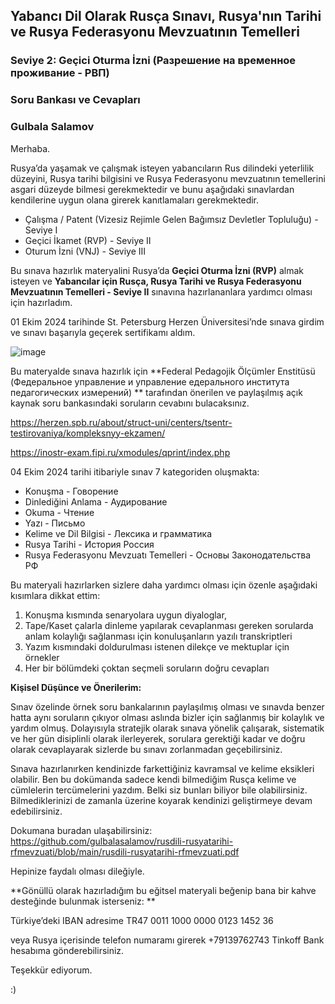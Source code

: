## Yabancı Dil Olarak Rusça Sınavı, Rusya'nın Tarihi ve Rusya Federasyonu Mevzuatının Temelleri

### Seviye 2: Geçici Oturma İzni (Разрешение на временное проживание -  РВП)

### Soru Bankası ve Cevapları

### Gulbala Salamov





Merhaba.

Rusya’da yaşamak ve çalışmak isteyen yabancıların Rus dilindeki yeterlilik düzeyini, Rusya tarihi bilgisini ve Rusya Federasyonu mevzuatının temellerini asgari düzeyde bilmesi gerekmektedir 
ve bunu aşağıdaki sınavlardan kendilerine uygun olana girerek kanıtlamaları gerekmektedir.

- Çalışma / Patent (Vizesiz Rejimle Gelen Bağımsız Devletler Topluluğu) - Seviye I 
- Geçici İkamet (RVP) - Seviye II
- Oturum İzni (VNJ) - Seviye III


Bu sınava hazırlık materyalini Rusya’da **Geçici Oturma İzni (RVP)** almak isteyen ve **Yabancılar için Rusça, Rusya Tarihi ve Rusya Federasyonu Mevzuatının Temelleri - Seviye II** sınavına hazırlananlara yardımcı olması için hazırladım. 

01 Ekim 2024 tarihinde St. Petersburg Herzen Üniversitesi’nde sınava girdim ve sınavı başarıyla geçerek sertifikamı aldım. 

![image](https://github.com/user-attachments/assets/b748466f-6ef8-4514-b31e-33d0c4563cff)

Bu materyalde sınava hazırlık için  **Federal Pedagojik Ölçümler Enstitüsü (Федеральное управление и управление едерального института педагогических измерений) ** tarafından önerilen ve paylaşılmış açık kaynak soru bankasındaki soruların cevabını bulacaksınız. 

https://herzen.spb.ru/about/struct-uni/centers/tsentr-testirovaniya/kompleksnyy-ekzamen/

https://inostr-exam.fipi.ru/xmodules/qprint/index.php

04 Ekim 2024 tarihi itibariyle sınav 7 kategoriden oluşmakta:

- Konuşma - Говорение
- Dinlediğini Anlama - Аудирование
- Okuma - Чтение
- Yazı - Письмо
- Kelime ve Dil Bilgisi - Лексика и грамматика
- Rusya Tarihi - История Россия
- Rusya Federasyonu Mevzuatı Temelleri - Основы Законодательства РФ

Bu materyali hazırlarken sizlere daha yardımcı olması için özenle aşağıdaki kısımlara dikkat ettim:

1. Konuşma kısmında senaryolara uygun diyaloglar,
2. Tape/Kaset çalarla dinleme yapılarak cevaplanması gereken sorularda anlam kolaylığı sağlanması için konuluşanların yazılı transkriptleri
3. Yazım kısmındaki doldurulması istenen dilekçe ve mektuplar için örnekler  
4. Her bir bölümdeki çoktan seçmeli soruların doğru cevapları

**Kişisel Düşünce ve Önerilerim:**

Sınav özelinde örnek soru bankalarının paylaşılmış olması ve sınavda benzer hatta aynı soruların çıkıyor olması aslında bizler için sağlanmış bir kolaylık ve yardım olmuş. 
Dolayısıyla stratejik olarak sınava yönelik çalışarak, sistematik ve her gün disiplinli olarak ilerleyerek, sorulara gerektiği kadar ve doğru olarak cevaplayarak sizlerde bu sınavı zorlanmadan geçebilirsiniz.

Sınava hazırlanırken kendinizde farkettiğiniz kavramsal ve kelime eksikleri olabilir. Ben bu dokümanda sadece kendi bilmediğim Rusça kelime ve cümlelerin tercümelerini yazdım. 
Belki siz bunları biliyor bile olabilirsiniz. Bilmediklerinizi de zamanla üzerine koyarak kendinizi geliştirmeye devam edebilirsiniz.

Dokumana buradan ulaşabilirsiniz: https://github.com/gulbalasalamov/rusdili-rusyatarihi-rfmevzuati/blob/main/rusdili-rusyatarihi-rfmevzuati.pdf

Hepinize faydalı olması dileğiyle.

**Gönüllü olarak hazırladığım bu eğitsel materyali beğenip bana bir kahve desteğinde bulunmak isterseniz:
**

Türkiye’deki IBAN adresime
TR47 0011 1000 0000 0123 1452 36

veya Rusya içerisinde telefon numaramı girerek +79139762743 Tinkoff Bank hesabıma gönderebilirsiniz.

Teşekkür ediyorum.

:) 


